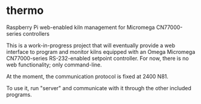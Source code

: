 # thermo
Raspberry Pi web-enabled kiln management for Micromega CN77000-series controllers

This is a work-in-progress project that will eventually provide a web interface to program and monitor kilns equipped with an Omega Micromega CN77000-series RS-232-enabled setpoint controller. For now, there is no web functionality; only command-line.

At the moment, the communication protocol is fixed at 2400 N81. 

To use it, run "server" and communicate with it through the other included programs.
